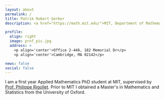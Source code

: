 ```yaml
---
layout: about
permalink: /
title: Patrik Robert Gerber 
description: <a href="https://math.mit.edu/">MIT, Department of Mathematics</a>

profile:
  align: right
  image: prof_pic.jpg
  address: >
    <p align='center'>Office 2-446, 182 Memorial Dr</p>
    <p align='center'>Cambridge, MA 02142</p>

news: false
social: false
---
```


I am a first year Applied Mathematics PhD student at MIT, supervised by <a href="http://www-math.mit.edu/~rigollet/">Prof. Philippe Rigollet</a>. Prior to MIT I obtained a Master's in Mathematics and Statistics from the University of Oxford. 
